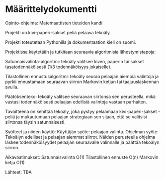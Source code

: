 # Määrittelydokumentti

Opinto-ohjelma: Matemaattisten tieteiden kandi

Projekti on kivi-paperi-sakset peliä pelaava tekoäly.

Projekti toteutetaan Pythonilla ja dokumentaation kieli on suomi.

Projektissa käytetään ja tutkitaan seuraavia algoritmisia lähestymistapoja:

Satunnaisvalinta-algoritmi: tekoäly valitsee kiven, paperin tai sakset tasatodennäköisesti (1/3 todennäköisyys jokaiselle).

Tilastollinen ennustusalgoritmi: tekoäly seuraa pelaajan aiempia valintoja ja pyrkii ennustamaan seuraavan siirron Markovin ketjun tai taajuuslaskennan avulla.

Päätöksenteko: tekoäly valitsee seuraavan siirtonsa sen perusteella, mikä vastasi todennäköisesti pelaajan edellisiä valintoja vastaan parhaiten.

Tavoitteena on kehittää tekoäly, joka pystyy pelaamaan kivi-paperi-sakset -peliä ja mukautumaan pelaajan strategiaan sen sijaan, että se valitsisi siirtonsa täysin satunnaisesti.

Syötteet ja niiden käyttö:
Käyttäjän syöte: pelaajan valinta.
Ohjelman syöte: Tekoälyn edelliset ja pelaajan aiemmat siirrot.
Näiden perusteella ohjelma laskee todennäköisyydet pelaajan seuraavalle valinnalle ja päättää tekoälyn siirron.

Aikavaatimukset: 
Satunnaisvalinta O(1)
Tilastollinen ennuste O(n)
Markovin ketju O(1)

Lähteet: TBA
